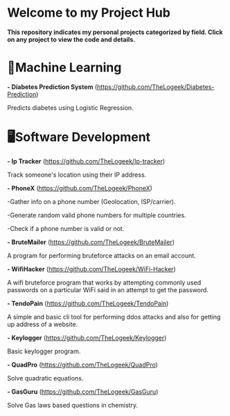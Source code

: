 # Welcome to my Project Hub

**This repository indicates my personal projects categorized by field. Click on any project to view the code and details.**

# 🧠Machine Learning

**- Diabetes Prediction System** (https://github.com/TheLogeek/Diabetes-Prediction)

Predicts diabetes using Logistic Regression.

# 🖥️Software Development

**- Ip Tracker** (https://github.com/TheLogeek/Ip-tracker)

  Track someone's location using their IP address.

**- PhoneX** (https://github.com/TheLogeek/PhoneX)

  -Gather info on a phone number (Geolocation, ISP/carrier).

  -Generate random valid phone numbers for multiple countries.
   
  -Check if a phone number is valid or not.

**- BruteMailer** (https://github.com/TheLogeek/BruteMailer)
  
   A program for performing bruteforce attacks on an email account.

**- WifiHacker** (https://github.com/TheLogeek/WiFi-Hacker)

   A wifi bruteforce program that works by attempting commonly used passwords on a particular WiFi said in an attempt to get the password.

**- TendoPain** (https://github.com/TheLogeek/TendoPain)

   A simple and basic cli tool for performing ddos attacks and also for getting up address of a website.

**- Keylogger** (https://github.com/TheLogeek/Keylogger)

   Basic keylogger program.

**- QuadPro** (https://github.com/TheLogeek/QuadPro)

   Solve quadratic equations.

**- GasGuru** (https://github.com/TheLogeek/GasGuru)

   Solve Gas laws based questions in chemistry.